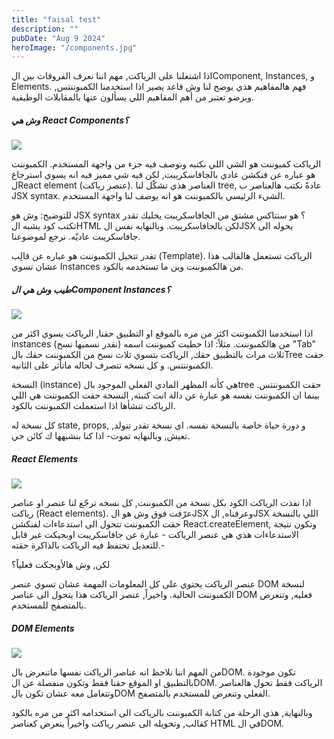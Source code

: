 ```yaml
---
title: "faisal test"
description: ""
pubDate: "Aug 9 2024"
heroImage: "/components.jpg"
---
```


اذا اشتغلنا على الرياكت, مهم اننا نعرف الفروقات بين الComponent, Instances, و Elements. فهم هالمفاهيم هذي يوضح لنا وش قاعد يصير اذا استخدمنا الكمبوننتس, وبرضو تعتبر من أهم المفاهيم اللي يسألون عنها بالمقابلات الوظيفية.

##### وش هي React Components؟

![](/components/1.webp)

الرياكت كمبوننت هو الشي اللي نكتبه ونوصف فيه جزء من واجهة المستخدم. الكمبوننت هو عباره عن فنكشن عادي بالجافاسكريبت, لكن فيه شي مميز فيه انه يسوي استرجاع لReact element (عنصر رياكت). العناصر هذي تشكّل لنا tree, عادةً نكتب هالعناصر ب JSX syntax. الشيء الرئيسي بالكمبوننت هو انه يوصف لنا واجهة المستخدم.

للتوضيح: وش هو JSX syntax ؟ هو سنتاكس مشتق من الجافاسكريبت يخليك تقدر تكتب كود يشبه الHTML لكن بالجافاسكريبت. وبالنهايه نفس الJSX يحوله الى جافاسكريبت عاديّه. نرجع لموضوعنا.

تقدر تتخيل الكمبوننت هو عباره عن قالِب (Template). الرياكت تستعمل هالقالب هذا عشان تسوي Instances من هالكمبوننت وين ما تستخدمه بالكود.

##### طيب وش هي الComponent Instances؟

![](/components/2.webp)

اذا استخدمنا الكمبوننت اكثر من مره بالموقع او التطبيق حقنا, الرياكت يسوي اكثر من instances (نقدر نسميها نسخ) من هالكمبوننت. مثلاً: اذا حطيت كمبوننت اسمه "Tab" ثلاث مرات بالتطبيق حقك, الرياكت بتسوي ثلاث نسخ من الكمبوننت حقك بالTree حقت الكمبوننتس. و كل نسخه تتصرف لحاله ماتأثر على الثانيه.

النسخة (instance) هي كأنه المظهر المادي الفعلي الموجود بالtree حقت الكمبوننتس. بينما ان الكمبوننت نفسه هو عبارة عن دالة انت كتبته, النسخة حقت الكمبوننت هي اللي الرياكت تنشأها اذا استعملت الكمبوننت بالكود.

كل نسخة له state, props, و دورة حياة خاصة بالنسخة نفسه. اي نسخة تقدر تنولد, تعيش, وبالنهايه تموت- اذا كنا بنشبهها ك كائن حي.

##### React Elements

![](/components/3.webp)

اذا نفذت الرياكت الكود بكل نسخة من الكمبوننت, كل نسخه ترجّع لنا عنصر او عناصر رياكت (React elements). عرّفت فوق وش هو الJSX وعرفناه, الJSX اللي بالنسخة حقت الكمبوننت تتحول الى استدعاءات لفنكشن React.createElement, وتكون نتيجة الاستدعاءات هذي هي عنصر الرياكت - عبارة عن جافاسكريبت اوبجيكت غير قابل للتعديل تحتفظ فيه الرياكت بالذاكرة حقته.-

لكن, وش هالأوبجكت فعلياً؟

عنصر الرياكت يحتوي على كل المعلومات المهمة عشان تسوي عنصر DOM لنسخة الكمبوننت الحالية. واخيراً, عنصر الرياكت هذا يتحول الى عناصر DOM فعليه, وتنعرض بالمتصفح للمستخدم.

##### DOM Elements

![](/components/4.webp)

من المهم اننا نلاحظ انه عناصر الرياكت نفسها ماتنعرض بالDOM. تكون موجودة بالتطبيق او الموقع حقنا فقط وتكون منفصلة عن الDOM. الرياكت فقط تحول هالعناصر وتتعامل معه عشان تكون بالDOM الفعلي وتنعرض للمستخدم بالمتصفح.

وبالنهاية, هذي الرحلة من كتابة الكمبوننت بالرياكت الى استخدامه اكثر من مره بالكود كقالب, وتحويله الى عنصر رياكت واخيراً ينعرض كعناصر HTML في الDOM.
